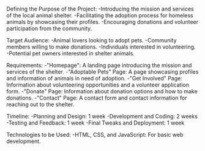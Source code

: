 Defining the Purpose of the Project:
-Introducing the mission and services of the local animal shelter.
-Facilitating the adoption process for homeless animals by showcasing their profiles.
-Encouraging donations and volunteer participation from the community.

Target Audience:
-Animal lovers looking to adopt pets.
-Community members willing to make donations.
-Individuals interested in volunteering.
-Potential pet owners interested in shelter animals.

Requirements:
-"Homepage": A landing page introducing the mission and services of the shelter.
-"Adoptable Pets" Page: A page showcasing profiles and information of animals in need of adoption.
-"Get Involved" Page: Information about volunteering opportunities and a volunteer application form.
-"Donate" Page: Information about donation options and how to make donations.
-"Contact" Page: A contact form and contact information for reaching out to the shelter.

Timeline:
-Planning and Design: 1 week
-Development and Coding: 2 weeks
-Testing and Feedback: 1 week
-Final Tweaks and Deployment: 1 week

Technologies to be Used:
-HTML, CSS, and JavaScript: For basic web development.
